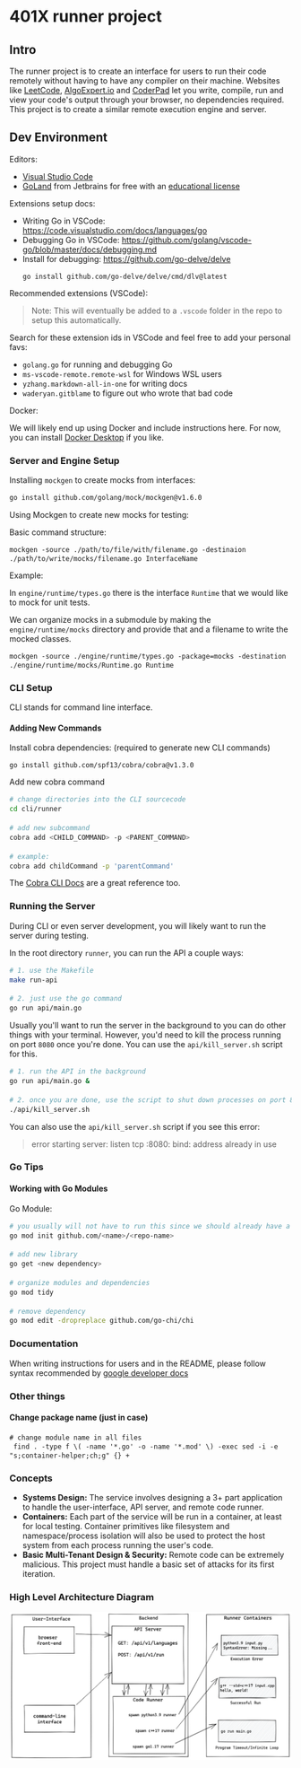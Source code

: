 # 401X runner project

## Intro

The runner project is to create an interface for users to run their code remotely without having
to have any compiler on their machine. Websites like [LeetCode](https://leetcode.com/),
[AlgoExpert.io](https://www.algoexpert.io) and [CoderPad](https://app.coderpad.io/sandbox) let you write,
compile, run and view your code's output through your browser, no dependencies required. This project is to create a similar remote execution engine and server.


## Dev Environment

Editors:
- [Visual Studio Code](https://code.visualstudio.com/Download)
- [GoLand](https://www.jetbrains.com/go/) from Jetbrains for free with an [educational license](https://www.jetbrains.com/community/education/#students)

Extensions setup docs:

- Writing Go in VSCode: https://code.visualstudio.com/docs/languages/go
- Debugging Go in VSCode: https://github.com/golang/vscode-go/blob/master/docs/debugging.md
- Install for debugging: https://github.com/go-delve/delve
    ```
    go install github.com/go-delve/delve/cmd/dlv@latest
    ```

Recommended extensions (VSCode):

> Note: This will eventually be added to a `.vscode` folder in the repo to setup this automatically.

Search for these extension ids in VSCode and feel free to
add your personal favs:

- `golang.go`
   for running and debugging Go
- `ms-vscode-remote.remote-wsl`
   for Windows WSL users
- `yzhang.markdown-all-in-one`
   for writing docs
- `waderyan.gitblame`
   to figure out who wrote that bad code


Docker:

We will likely end up using Docker and include instructions here. For now, you
can install [Docker Desktop](https://www.docker.com/get-started) if you like.

### Server and Engine Setup

Installing `mockgen` to create mocks from interfaces:

```bash
go install github.com/golang/mock/mockgen@v1.6.0
```

Using Mockgen to create new mocks for testing:

Basic command structure:

```
mockgen -source ./path/to/file/with/filename.go -destinaion ./path/to/write/mocks/filename.go InterfaceName
```

Example:

In `engine/runtime/types.go` there is the interface `Runtime` that we would like to mock for unit tests.

We can organize mocks in a submodule by making the `engine/runtime/mocks` directory and provide that and a filename to write the mocked classes.

```
mockgen -source ./engine/runtime/types.go -package=mocks -destination ./engine/runtime/mocks/Runtime.go Runtime
```

### CLI Setup

CLI stands for command line interface.

#### Adding New Commands

Install cobra dependencies: (required to generate new CLI commands)

```
go install github.com/spf13/cobra/cobra@v1.3.0
```

Add new cobra command

```bash
# change directories into the CLI sourcecode
cd cli/runner

# add new subcommand
cobra add <CHILD_COMMAND> -p <PARENT_COMMAND>

# example:
cobra add childCommand -p 'parentCommand'
```

The [Cobra CLI Docs](https://github.com/spf13/cobra/blob/master/cobra/README.md) are a great reference too.

### Running the Server

During CLI or even server development, you will likely want to run the server during testing.

In the root directory `runner`, you can run the API a couple ways:

```bash
# 1. use the Makefile
make run-api

# 2. just use the go command
go run api/main.go
```

Usually you'll want to run the server in the background to you can do other
things with your terminal. However, you'd need to kill the process running on port `8080`
once you're done. You can use the `api/kill_server.sh` script for this.

```bash
# 1. run the API in the background
go run api/main.go &

# 2. once you are done, use the script to shut down processes on port 8080
./api/kill_server.sh

```

You can also use the `api/kill_server.sh` script if you see this error:

> error starting server: listen tcp :8080: bind: address already in use


### Go Tips

#### Working with Go Modules

Go Module:

```bash
# you usually will not have to run this since we should already have a go.mod and go.sum file
go mod init github.com/<name>/<repo-name>

# add new library
go get <new dependency>

# organize modules and dependencies
go mod tidy

# remove dependency
go mod edit -dropreplace github.com/go-chi/chi
```

### Documentation

When writing instructions for users and in the README, please follow syntax recommended by [google developer docs](https://developers.google.com/style/code-syntax)


### Other things

#### Change package name (just in case)

```
# change module name in all files
 find . -type f \( -name '*.go' -o -name '*.mod' \) -exec sed -i -e "s;container-helper;ch;g" {} +
```

### Concepts

- **Systems Design:** The service involves designing a 3+ part application to handle the user-interface, API server, and remote code runner.
- **Containers:** Each part of the service will be run in a container, at least for local testing. Container primitives like filesystem and namespace/process isolation will also be used to protect the host system from each process running the user's code.
- **Basic Multi-Tenant Design & Security:** Remote code can be extremely malicious. This project must handle a basic set of attacks for its first iteration.

### High Level Architecture Diagram

![](assets/runner-diagram-details-bg.png)
